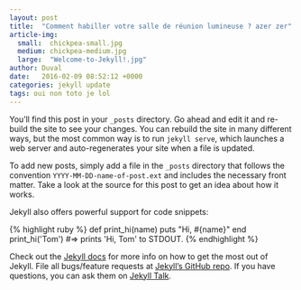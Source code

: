 ```yaml
---
layout: post
title:  "Comment habiller votre salle de réunion lumineuse ? azer zer"
article-img:
  small:  chickpea-small.jpg
  medium: chickpea-medium.jpg
  large:  "Welcome-to-Jekyll!.jpg"
author: Duval
date:   2016-02-09 08:52:12 +0000
categories: jekyll update
tags: oui non toto je lol
---
```

You’ll find this post in your `_posts` directory. Go ahead and edit it and re-build the site to see your changes.<!--more--> You can rebuild the site in many different ways, but the most common way is to run `jekyll serve`, which launches a web server and auto-regenerates your site when a file is updated.

To add new posts, simply add a file in the `_posts` directory that follows the convention `YYYY-MM-DD-name-of-post.ext` and includes the necessary front matter. Take a look at the source for this post to get an idea about how it works.

Jekyll also offers powerful support for code snippets:

{% highlight ruby %}
def print_hi(name)
  puts "Hi, #{name}"
end
print_hi('Tom')
#=> prints 'Hi, Tom' to STDOUT.
{% endhighlight %}

Check out the [Jekyll docs][jekyll-docs] for more info on how to get the most out of Jekyll. File all bugs/feature requests at [Jekyll’s GitHub repo][jekyll-gh]. If you have questions, you can ask them on [Jekyll Talk][jekyll-talk].

[jekyll-docs]: http://jekyllrb.com/docs/home
[jekyll-gh]:   https://github.com/jekyll/jekyll
[jekyll-talk]: https://talk.jekyllrb.com/
